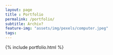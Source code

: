 ```yaml
--- 
layout: page
title : Portfolio
permalink: /portfolio/
subtitle: Archiv?
feature-img: "assets/img/pexels/computer.jpeg"
tags: 
---
```


{% include portfolio.html %}
